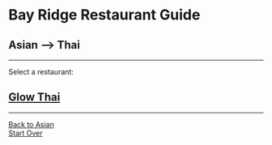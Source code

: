 # Bay Ridge Restaurant Guide
## Asian --> Thai
---
Select a restaurant:

## [Glow Thai](http://glowthai.com/)

---
[Back to Asian](asian.md)  
[Start Over](../home.md)